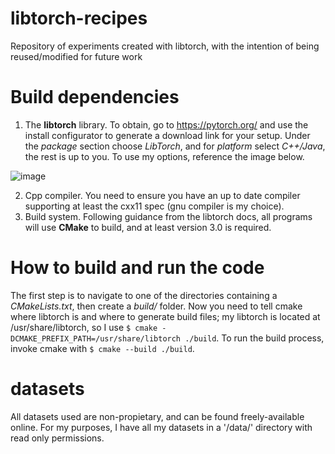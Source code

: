 # libtorch-recipes
Repository of experiments created with libtorch, with the intention of being reused/modified for future work

# Build dependencies
1. The **libtorch** library.  To obtain, go to https://pytorch.org/ and use the install configurator to generate a download link for your setup.  Under the *package* section choose *LibTorch*, and for *platform* select *C++/Java*, the rest is up to you.  To use my options, reference the image below.

![image](https://user-images.githubusercontent.com/25831463/124367866-f6bde080-dc52-11eb-97b2-39ed525bf668.png) 

2. Cpp compiler.  You need to ensure you have an up to date compiler supporting at least the cxx11 spec (gnu compiler is my choice). 
3. Build system.  Following guidance from the libtorch docs, all programs will use **CMake** to build, and at least version 3.0 is required.

# How to build and run the code

The first step is to navigate to one of the directories containing a *CMakeLists.txt*, then create a *build/* folder.
Now you need to tell cmake where libtorch is and where to generate build files; my libtorch is located at /usr/share/libtorch, so I use `$ cmake -DCMAKE_PREFIX_PATH=/usr/share/libtorch ./build`.
To run the build process, invoke cmake with `$ cmake --build ./build`.


# datasets

All datasets used are non-propietary, and can be found freely-available online.
For my purposes, I have all my datasets in a '/data/' directory with read only permissions.
